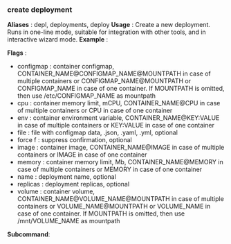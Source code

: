 
### create deployment

**Aliases**   :
  depl, deployments, deploy
**Usage**     :
 Create a new deployment.
Runs in one-line mode, suitable for integration with other tools, and in interactive wizard mode.
**Example**   :
  
**Flags**     :
  + configmap  : container configmap, CONTAINER_NAME@CONFIGMAP_NAME@MOUNTPATH in case of multiple containers or
  CONFIGMAP_NAME@MOUNTPATH or CONFIGMAP_NAME in case of one container.
  If MOUNTPATH is omitted, then use /etc/CONFIGMAP_NAME as mountpath
  + cpu  : container memory limit, mCPU,
  CONTAINER_NAME@CPU in case of multiple containers or CPU in case of one container
  + env  : container environment variable,
  CONTAINER_NAME@KEY:VALUE in case of multiple containers or KEY:VALUE in case of one container
  + file  : file with configmap data, .json, .yaml, .yml, optional
  + force f : suppress confirmation, optional
  + image  : container image,
  CONTAINER_NAME@IMAGE in case of multiple containers or IMAGE in case of one container
  + memory  : container memory limit, Mb,
  CONTAINER_NAME@MEMORY in case of multiple containers or MEMORY in case of one container
  + name  : deployment name, optional
  + replicas  : deployment replicas, optional
  + volume  : container volume,
  CONTAINER_NAME@VOLUME_NAME@MOUNTPATH in case of multiple containers or
  VOLUME_NAME@MOUNTPATH or VOLUME_NAME in case of one container.
  If MOUNTPATH is omitted, then use /mnt/VOLUME_NAME as mountpath
  
**Subcommand**:
  
